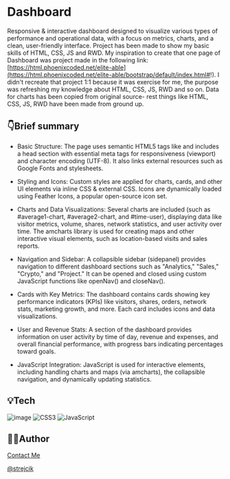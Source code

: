 # Dashboard

Responsive & interactive dashboard designed to visualize various types of performance and operational data, with a focus on metrics, charts, and a clean, user-friendly interface.
Project has been made to show my basic skills of HTML, CSS, JS and RWD. My inspiration to create that one page of Dashboard was project made in the following link: [https://html.phoenixcoded.net/elite-able](https://html.phoenixcoded.net/elite-able/bootstrap/default/index.html#!).
I didn't recreate that project 1:1 because it was exercise for me, the purpose was refreshing my knowledge about HTML, CSS, JS, RWD and so on. Data for charts has been copied from original source- rest things like HTML, CSS, JS, RWD have been made from ground up.

## 👇Brief summary
- Basic Structure: The page uses semantic HTML5 tags like <!doctype html> and includes a head section with essential meta tags for responsiveness (viewport) and character encoding (UTF-8). It also links external resources such as Google Fonts and stylesheets.

- Styling and Icons: Custom styles are applied for charts, cards, and other UI elements via inline CSS & external CSS. Icons are dynamically loaded using Feather Icons, a popular open-source icon set.

- Charts and Data Visualizations: Several charts are included (such as #average1-chart, #average2-chart, and #time-user), displaying data like visitor metrics, volume, shares, network statistics, and user activity over time.
The amcharts library is used for creating maps and other interactive visual elements, such as location-based visits and sales reports.

- Navigation and Sidebar: A collapsible sidebar (sidepanel) provides navigation to different dashboard sections such as "Analytics," "Sales," "Crypto," and "Project." It can be opened and closed using custom JavaScript functions like openNav() and closeNav().

- Cards with Key Metrics: The dashboard contains cards showing key performance indicators (KPIs) like visitors, shares, orders, network stats, marketing growth, and more. Each card includes icons and data visualizations.

- User and Revenue Stats: A section of the dashboard provides information on user activity by time of day, revenue and expenses, and overall financial performance, with progress bars indicating percentages toward goals.

- JavaScript Integration: JavaScript is used for interactive elements, including handling charts and maps (via amcharts), the collapsible navigation, and dynamically updating statistics.

## 💡Tech
![image](https://img.shields.io/badge/HTML5-E34F26?style=for-the-badge&logo=html5&logoColor=white)
![CSS3](https://img.shields.io/badge/css3-%231572B6.svg?style=for-the-badge&logo=css3&logoColor=white)
![JavaScript](https://img.shields.io/badge/javascript-%23323330.svg?style=for-the-badge&logo=javascript&logoColor=%23F7DF1E)

## 🙋‍♂️Author
[Contact Me](https://www.linkedin.com/in/bartosz-gabruś/)

[@strejcik](https://www.github.com/strejcik)

